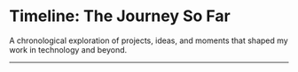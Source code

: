 # Timeline: The Journey So Far

A chronological exploration of projects, ideas, and moments that shaped my work in technology and beyond.

---